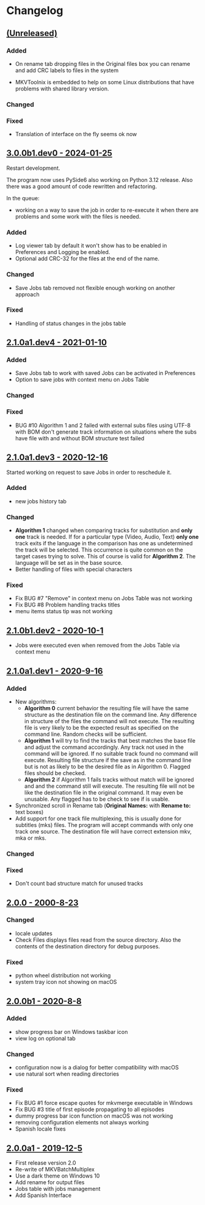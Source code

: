 # Changelog

## <ins>(Unreleased)</ins>

### Added

- On rename tab dropping files in the Original files box you can rename and
  add CRC labels to files in the system

- MKVToolnix is embedded to help on some Linux distributions that have problems with
  shared library version.

### Changed

### Fixed

- Translation of interface on the fly seems ok now

## <ins>3.0.0b1.dev0 - 2024-01-25</ins>

Restart development.

The program now uses PySide6 also working on Python 3.12 release. Also
there was a good amount of code rewritten and refactoring.

In the queue:

- working on a way to save the job in order to re-execute it when
  there are problems and some work with the files is needed.

### Added

- Log viewer tab by default it won\'t show has to be enabled in Preferences
  and Logging be enabled.
- Optional add CRC-32 for the files at the end of the name.

### Changed

- Save Jobs tab removed not flexible enough working on another approach

### Fixed

- Handling of status changes in the jobs table

## <ins>2.1.0a1.dev4 - 2021-01-10</ins>

### Added

- Save Jobs tab to work with saved Jobs can be activated in Preferences
- Option to save jobs with context menu on Jobs Table

### Changed

### Fixed

- BUG #10 Algorithm 1 and 2 failed with external subs files using UTF-8
  with BOM don\'t generate track information on situations where the subs
  have file with and without BOM structure test failed

## <ins>2.1.0a1.dev3 - 2020-12-16</ins>

Started working on request to save Jobs in order to reschedule it.

### Added

- new jobs history tab

### Changed

- **Algorithm 1** changed when comparing tracks for substitution and
  **only one** track is needed. If for a particular type (Video,
  Audio, Text) **only one** track exits if the language in the
  comparison has one as undetermined the track will be selected. This
  occurrence is quite common on the target cases trying to solve. This
  of course is valid for **Algorithm 2**. The language will be set as
  in the base source.
- Better handling of files with special characters

### Fixed

- Fix BUG #7 \"Remove\" in context menu on Jobs Table was not working
- Fix BUG #8 Problem handling tracks titles
- menu items status tip was not working

## <ins>2.1.0b1.dev2 - 2020-10-1</ins>

- Jobs were executed even when removed from the Jobs Table via context menu

## <ins>2.1.0a1.dev1 - 2020-9-16</ins>

### Added

- New algorithms:
    - **Algorithm 0** current behavior the resulting file will have
      the same structure as the destination file on the command line.
      Any difference in structure of the files the command will not
      execute. The resulting file is very likely to be the expected
      result as specified on the command line. Random checks will be
      sufficient.
    - **Algorithm 1** will try to find the tracks that best matches
      the base file and adjust the command accordingly. Any track not
      used in the command will be ignored. If no suitable track found
      no command will execute. Resulting file structure if the save as
      in the command line but is not as likely to be the desired file
      as in Algorithm 0. Flagged files should be checked.
    - **Algorithm 2** if Algorithm 1 fails tracks without match will
      be ignored and and the command still will execute. The resulting
      file will not be like the destination file in the original
      command. It may even be unusable. Any flagged has to be check to
      see if is usable.
- Synchronized scroll in Rename tab (**Original Names:** with **Rename
  to:** text boxes)
- Add support for one track file multiplexing, this is usually done
  for subtitles (mks) files. The program will accept commands with
  only one track one source. The destination file will have correct
  extension mkv, mka or mks.

### Changed

### Fixed

-   Don\'t count bad structure match for unused tracks

## <ins>2.0.0 - 2000-8-23</ins>

### Changed

- locale updates
- Check Files displays files read from the source directory. Also the  contents of the
  destination directory for debug purposes.

### Fixed

- python wheel distribution not working
- system tray icon not showing on macOS

## <ins>2.0.0b1 - 2020-8-8</ins>

### Added

- show progress bar on Windows taskbar icon
- view log on optional tab

### Changed

- configuration now is a dialog for better compatibility with macOS
- use natural sort when reading directories

### Fixed

- Fix BUG #1 force escape quotes for mkvmerge executable in Windows
- Fix BUG #3 title of first episode propagating to all episodes
- dummy progress bar icon function on macOS was not working
- removing configuration elements not always working
- Spanish locale fixes

## <ins>2.0.0a1 - 2019-12-5</ins>

- First release version 2.0
- Re-write of MKVBatchMultiplex
- Use a dark theme on Windows 10
- Add rename for output files
- Jobs table with jobs management
- Add Spanish Interface
